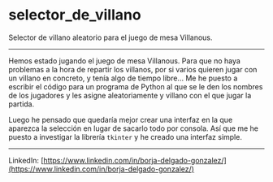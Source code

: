 # selector_de_villano
Selector de villano aleatorio para el juego de mesa Villanous.

---

Hemos estado jugando el juego de mesa Villanous. Para que no haya problemas a la hora de repartir los villanos, por si varios quieren jugar con un villano en concreto, y tenía algo de tiempo libre... Me he puesto a escribir el código para un programa de Python al que se le den los nombres de los jugadores y les asigne aleatoriamente y villano con el que jugar la partida.

Luego he pensado que quedaría mejor crear una interfaz en la que aparezca la selección en lugar de sacarlo todo por consola. Así que me he puesto a investigar la librería `tkinter` y he creado una interfaz simple.

---

LinkedIn: [https://www.linkedin.com/in/borja-delgado-gonzalez/](https://www.linkedin.com/in/borja-delgado-gonzalez/)
